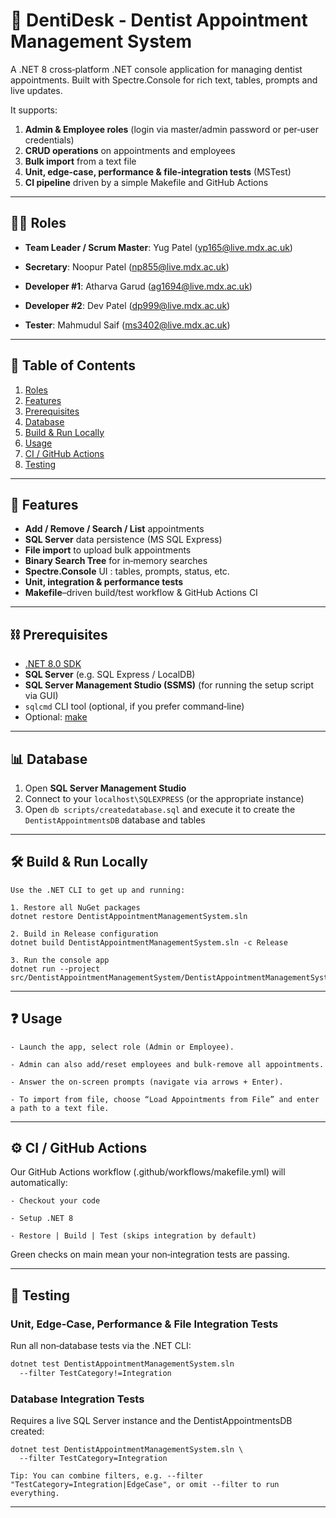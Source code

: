 # 📍 DentiDesk - Dentist Appointment Management System

A .NET 8 cross‑platform .NET console application for managing dentist appointments. Built with Spectre.Console for rich text, tables, prompts and live updates.

It supports:

1. **Admin & Employee roles** (login via master/admin password or per‑user credentials)  
2. **CRUD operations** on appointments and employees  
3. **Bulk import** from a text file  
4. **Unit, edge‑case, performance & file‑integration tests** (MSTest)  
5. **CI pipeline** driven by a simple Makefile and GitHub Actions 

---

## 👩‍💻 Roles


- **Team Leader / Scrum Master**: Yug Patel (yp165@live.mdx.ac.uk)
 
- **Secretary**: Noopur Patel (np855@live.mdx.ac.uk)
 
- **Developer #1**: Atharva Garud (ag1694@live.mdx.ac.uk)

- **Developer #2**: Dev Patel (dp999@live.mdx.ac.uk)
 
- **Tester**: Mahmudul Saif (ms3402@live.mdx.ac.uk)


---

## 📑 Table of Contents

1. [Roles](#👩‍💻-roles)  
2. [Features](#🔆-features)  
3. [Prerequisites](#⛓-prerequisites)  
4. [Database](#📊-database)  
5. [Build & Run Locally](#🛠-build--run-locally)  
6. [Usage](#❓-usage)  
7. [CI / GitHub Actions](#⚙️-ci--github-actions)  
8. [Testing](#🔎-testing)  

---

## 🔆 Features

- **Add / Remove / Search / List** appointments
- **SQL Server** data persistence (MS SQL Express)  
- **File import** to upload bulk appointments 
- **Binary Search Tree** for in‑memory searches
- **Spectre.Console** UI : tables, prompts, status, etc.  
- **Unit, integration & performance tests**  
- **Makefile**–driven build/test workflow & GitHub Actions CI  

---

## ⛓ Prerequisites

- [.NET 8.0 SDK](https://dotnet.microsoft.com/download)  
- **SQL Server** (e.g. SQL Express / LocalDB)  
- **SQL Server Management Studio (SSMS)** (for running the setup script via GUI)  
- `sqlcmd` CLI tool (optional, if you prefer command‑line)  
- Optional: [make](https://www.gnu.org/software/make/)  

---

## 📊 Database


1. Open **SQL Server Management Studio**   
2. Connect to your `localhost\SQLEXPRESS` (or the appropriate instance)  
3. Open `db scripts/createdatabase.sql` and execute it to create the `DentistAppointmentsDB` database and tables


---

## 🛠 Build & Run Locally

```
Use the .NET CLI to get up and running:

1. Restore all NuGet packages
dotnet restore DentistAppointmentManagementSystem.sln

2. Build in Release configuration
dotnet build DentistAppointmentManagementSystem.sln -c Release

3. Run the console app
dotnet run --project src/DentistAppointmentManagementSystem/DentistAppointmentManagementSystem.csproj
```

---

## ❓ Usage

    - Launch the app, select role (Admin or Employee).

    - Admin can also add/reset employees and bulk‐remove all appointments.

    - Answer the on‑screen prompts (navigate via arrows + Enter).

    - To import from file, choose “Load Appointments from File” and enter a path to a text file.

---

## ⚙️ CI / GitHub Actions

Our GitHub Actions workflow (.github/workflows/makefile.yml) will automatically:

    - Checkout your code

    - Setup .NET 8

    - Restore | Build | Test (skips integration by default)

Green checks on main mean your non‑integration tests are passing.

---

## 🔎 Testing

### Unit, Edge‑Case, Performance & File Integration Tests

Run all non‑database tests via the .NET CLI:

```bash
dotnet test DentistAppointmentManagementSystem.sln 
  --filter TestCategory!=Integration
```
### Database Integration Tests

Requires a live SQL Server instance and the DentistAppointmentsDB created:

```
dotnet test DentistAppointmentManagementSystem.sln \
  --filter TestCategory=Integration
```

```
Tip: You can combine filters, e.g. --filter "TestCategory=Integration|EdgeCase", or omit --filter to run everything.
```
---


